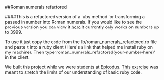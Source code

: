 ##Roman numerals refactored

####This is a refactored version of a ruby method for transforming a passed in number into Roman numerals. If you would like to see the previous version you can view it [here](https://github.com/coreypnorris/roman_numerals) It currently only works on numbers up to 3999.

To use it just copy the code from the lib/roman_numerals_refactored.rb file and paste it into a ruby client (Here's a link that helped me install ruby on my machine). Then type ‘roman_numerals_refactored(your-number-here)' in the client.

We built this project while we were students at [Epicodus](http://www.epicodus.com/). [This exercise](http://www.learnhowtoprogram.com/lessons/roman-numerals) was meant to stretch the limits of our understanding of basic ruby code.
